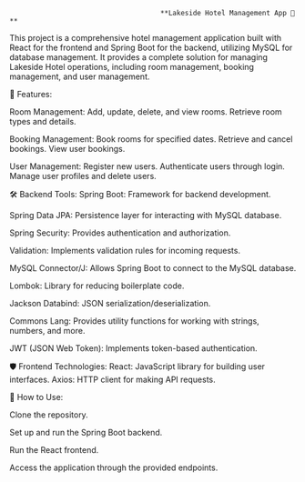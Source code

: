                                          **Lakeside Hotel Management App 🏨**

This project is a comprehensive hotel management application built with React for the frontend and Spring Boot for the backend, utilizing MySQL for database management. It provides a complete solution for managing Lakeside Hotel operations, including room management, booking management, and user management.


🚀 Features:

Room Management:
Add, update, delete, and view rooms.
Retrieve room types and details.

Booking Management:
Book rooms for specified dates.
Retrieve and cancel bookings.
View user bookings.

User Management:
Register new users.
Authenticate users through login.
Manage user profiles and delete users.

🛠️ Backend Tools:
Spring Boot: Framework for backend development.

Spring Data JPA: Persistence layer for interacting with MySQL database.

Spring Security: Provides authentication and authorization.

Validation: Implements validation rules for incoming requests.

MySQL Connector/J: Allows Spring Boot to connect to the MySQL database.

Lombok: Library for reducing boilerplate code.

Jackson Databind: JSON serialization/deserialization.

Commons Lang: Provides utility functions for working with strings, numbers, and more.

JWT (JSON Web Token): Implements token-based authentication.

🛡️ Frontend Technologies:
React: JavaScript library for building user interfaces.
Axios: HTTP client for making API requests.

📝 How to Use:

Clone the repository.

Set up and run the Spring Boot backend.

Run the React frontend.

Access the application through the provided endpoints.
